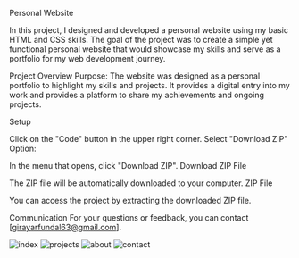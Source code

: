 Personal Website

In this project, I designed and developed a personal website using my basic HTML and CSS skills. The goal of the project was to create a simple yet functional personal website that would showcase my skills and serve as a portfolio for my web development journey.

Project Overview
Purpose: The website was designed as a personal portfolio to highlight my skills and projects. It provides a digital entry into my work and provides a platform to share my achievements and ongoing projects.




Setup


Click on the "Code" button in the upper right corner.
Select "Download ZIP" Option:

In the menu that opens, click "Download ZIP".
Download ZIP File

The ZIP file will be automatically downloaded to your computer.
ZIP File 

You can access the project by extracting the downloaded ZIP file.

Communication For your questions or feedback, you can contact [girayarfundal63@gmail.com].



![index](https://github.com/user-attachments/assets/6fce66f3-13a7-4761-8fa2-4908b5838fd5)
![projects](https://github.com/user-attachments/assets/dab15bc2-3b76-44be-9d7d-dff667b8c018)
![about](https://github.com/user-attachments/assets/f48b509a-73d1-4957-b53f-be8dfcddabeb)
![contact](https://github.com/user-attachments/assets/b831b637-ad42-4efb-927b-d04fca5ac730)

